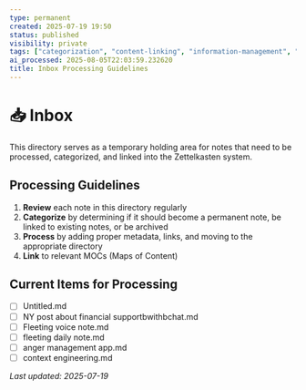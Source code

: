 ```yaml
---
type: permanent
created: 2025-07-19 19:50
status: published
visibility: private
tags: ["categorization", "content-linking", "information-management", "information-organization", "information-processing", "knowledge-management", "knowledge-organization", "knowledge-organization-system"]
ai_processed: 2025-08-05T22:03:59.232620
title: Inbox Processing Guidelines
---
```

# 📥 Inbox

This directory serves as a temporary holding area for notes that need to be processed, categorized, and linked into the Zettelkasten system.

## Processing Guidelines

1. **Review** each note in this directory regularly
2. **Categorize** by determining if it should become a permanent note, be linked to existing notes, or be archived
3. **Process** by adding proper metadata, links, and moving to the appropriate directory
4. **Link** to relevant MOCs (Maps of Content)

## Current Items for Processing

- [ ] Untitled.md
- [ ] NY post about financial supportbwithbchat.md
- [ ] Fleeting voice note.md
- [ ] fleeting daily note.md
- [ ] anger management app.md
- [ ] context engineering.md

*Last updated: 2025-07-19*
